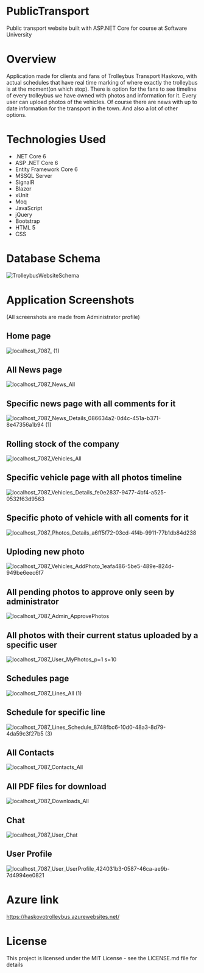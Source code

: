 # PublicTransport
 Public transport website built with ASP.NET Core for course at Software University
# Overview
 Application made for clients and fans of Trolleybus Transport Haskovo, with actual schedules that have real time marking of where exactly the trolleybus is at the moment(on which stop). There is option for the fans to see timeline of every trolleybus we have owned with photos and information for it. Every user can upload photos of the vehicles. Of course there are news with up to date information for the transport in the town. And also a lot of other options.
# Technologies Used
  - .NET Core 6
  - ASP .NET Core 6
  - Entity Framework Core 6
  - MSSQL Server
  - SignalR
  - Blazor
  - xUnit
  - Moq
  - JavaScript
  - jQuery
  - Bootstrap
  - HTML 5
  - CSS
# Database Schema
![TrolleybusWebsiteSchema](https://user-images.githubusercontent.com/81227461/163695794-d7d1bc56-0a95-43f2-8ec3-58b60b780a75.png)
# Application Screenshots
(All screenshots are made from Administrator profile)
## Home page
![localhost_7087_ (1)](https://user-images.githubusercontent.com/81227461/163695976-daa45d4e-e028-4279-9ac7-90a543cb2e39.png)
## All News page
![localhost_7087_News_All](https://user-images.githubusercontent.com/81227461/163695992-2be7fc78-b2ea-4de8-9ae6-a9a31a876630.png)
## Specific news page with all comments for it
![localhost_7087_News_Details_086634a2-0d4c-451a-b371-8e47356a1b94 (1)](https://user-images.githubusercontent.com/81227461/163696005-771f3441-f57f-403d-91bb-1ed6baea31b8.png)
## Rolling stock of the company
![localhost_7087_Vehicles_All](https://user-images.githubusercontent.com/81227461/163696040-388ac35c-dacb-4d46-9fbf-20f3d220c244.png)
## Specific vehicle page with all photos timeline
![localhost_7087_Vehicles_Details_fe0e2837-9477-4bf4-a525-0532f63d9563](https://user-images.githubusercontent.com/81227461/163701597-79c2b9f2-5c5d-4b7e-90f5-f6a961a8789b.png)
## Specific photo of vehicle with all coments for it
![localhost_7087_Photos_Details_a6ff5f72-03cd-4f4b-9911-77b1db84d238](https://user-images.githubusercontent.com/81227461/163701604-f5be0169-e3f5-457a-af0e-591fbb8d3420.png)
## Uploding new photo
![localhost_7087_Vehicles_AddPhoto_1eafa486-5be5-489e-824d-949be6eec6f7](https://user-images.githubusercontent.com/81227461/163701621-4787b82f-8a88-4469-89da-099f2c46b482.png)
## All pending photos to approve only seen by administrator
![localhost_7087_Admin_ApprovePhotos](https://user-images.githubusercontent.com/81227461/163701734-0acba62b-19b9-4e24-89d7-af39c953e679.png)
## All photos with their current  status uploaded by a specific user
![localhost_7087_User_MyPhotos_p=1 s=10](https://user-images.githubusercontent.com/81227461/163701742-1d40d535-c7d4-4ca6-9812-ef0d563eb96d.png)
## Schedules page
![localhost_7087_Lines_All (1)](https://user-images.githubusercontent.com/81227461/163701752-fe8700f1-9a5b-4918-932e-913ebc55c6be.png)
## Schedule for specific line
![localhost_7087_Lines_Schedule_8748fbc6-10d0-48a3-8d79-4da59c3f27b5 (3)](https://user-images.githubusercontent.com/81227461/163701777-447491b5-61a1-4cee-8a21-2ae54830d49b.png)
## All Contacts
![localhost_7087_Contacts_All](https://user-images.githubusercontent.com/81227461/163701862-c2152750-3959-4964-b7d2-3a0a3379c4dc.png)
## All PDF files for download
![localhost_7087_Downloads_All](https://user-images.githubusercontent.com/81227461/163701809-1f2e36bc-fb48-4a1a-91cb-dbf2ecca1c84.png)
## Chat
![localhost_7087_User_Chat](https://user-images.githubusercontent.com/81227461/163701876-97eb345c-964e-4f6d-ab9d-59dac52d2486.png)
## User Profile
![localhost_7087_User_UserProfile_424031b3-0587-46ca-ae9b-7d4994ee0821](https://user-images.githubusercontent.com/81227461/163701881-32c2a96e-6bcc-407a-989f-3d92e5411f90.png)
# Azure link
https://haskovotrolleybus.azurewebsites.net/
# License
This project is licensed under the MIT License - see the LICENSE.md file for details
